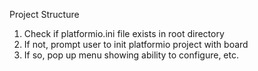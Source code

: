 Project Structure

1. Check if platformio.ini file exists in root directory
2. If not, prompt user to init platformio project with board
3. If so, pop up menu showing ability to configure, etc.
